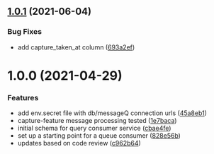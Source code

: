 ## [1.0.1](https://github.com/Greenstand/webmap-query-service-consumer/compare/v1.0.0...v1.0.1) (2021-06-04)


### Bug Fixes

* add capture_taken_at column ([693a2ef](https://github.com/Greenstand/webmap-query-service-consumer/commit/693a2efc718428e48f3ac02fbaf69cd637c835ca))

# 1.0.0 (2021-04-29)


### Features

* add env.secret file with db/messageQ connection urls ([45a8eb1](https://github.com/Greenstand/webmap-query-service-consumer/commit/45a8eb10024538036e172a3e8fc4b24117f5a4cd))
* capture-feature message processing tested ([1e7baca](https://github.com/Greenstand/webmap-query-service-consumer/commit/1e7bacad372372a0b9eaf11156541fa452b6ac73))
* initial schema for query consumer service ([cbae4fe](https://github.com/Greenstand/webmap-query-service-consumer/commit/cbae4feda31a8f3cd67f98515a374605fd6eeea2))
* set up a starting point for a queue consumer ([828e56b](https://github.com/Greenstand/webmap-query-service-consumer/commit/828e56be7f0a64e2538735c67ca5cb3c86ba8949))
* updates based on code review ([c962b64](https://github.com/Greenstand/webmap-query-service-consumer/commit/c962b6446d822ee30341ff02ad1e7ff61f38e59d))
